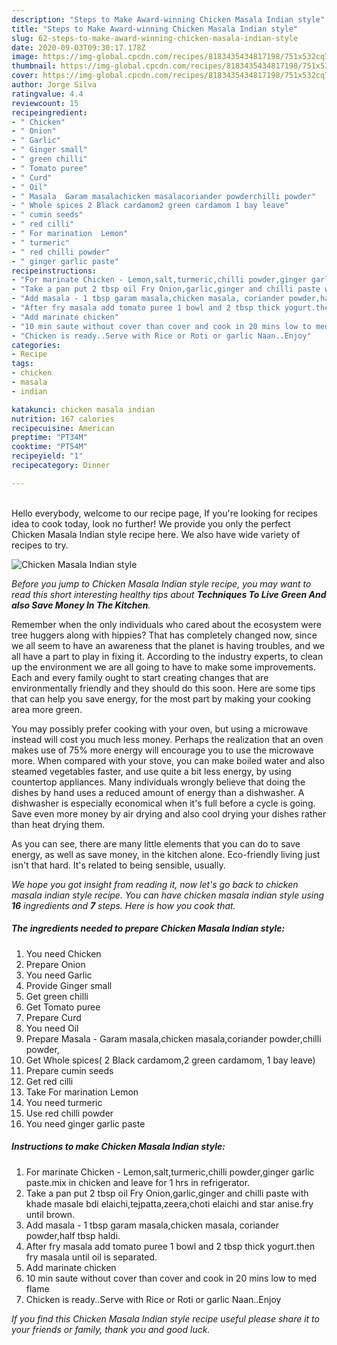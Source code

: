 ```yaml
---
description: "Steps to Make Award-winning Chicken Masala Indian style"
title: "Steps to Make Award-winning Chicken Masala Indian style"
slug: 62-steps-to-make-award-winning-chicken-masala-indian-style
date: 2020-09-03T09:30:17.178Z
image: https://img-global.cpcdn.com/recipes/8183435434817198/751x532cq70/chicken-masala-indian-style-recipe-main-photo.jpg
thumbnail: https://img-global.cpcdn.com/recipes/8183435434817198/751x532cq70/chicken-masala-indian-style-recipe-main-photo.jpg
cover: https://img-global.cpcdn.com/recipes/8183435434817198/751x532cq70/chicken-masala-indian-style-recipe-main-photo.jpg
author: Jorge Silva
ratingvalue: 4.4
reviewcount: 15
recipeingredient:
- " Chicken"
- " Onion"
- " Garlic"
- " Ginger small"
- " green chilli"
- " Tomato puree"
- " Curd"
- " Oil"
- " Masala  Garam masalachicken masalacoriander powderchilli powder"
- " Whole spices 2 Black cardamom2 green cardamom 1 bay leave"
- " cumin seeds"
- " red cilli"
- " For marination  Lemon"
- " turmeric"
- " red chilli powder"
- " ginger garlic paste"
recipeinstructions:
- "For marinate Chicken - Lemon,salt,turmeric,chilli powder,ginger garlic paste.mix in chicken and leave for 1 hrs in refrigerator."
- "Take a pan put 2 tbsp oil Fry Onion,garlic,ginger and chilli paste with khade masale bdi elaichi,tejpatta,zeera,choti elaichi and star anise.fry until brown."
- "Add masala - 1 tbsp garam masala,chicken masala, coriander powder,half tbsp haldi."
- "After fry masala add tomato puree 1 bowl and 2 tbsp thick yogurt.then fry masala until oil is separated."
- "Add marinate chicken"
- "10 min saute without cover than cover and cook in 20 mins low to med flame"
- "Chicken is ready..Serve with Rice or Roti or garlic Naan..Enjoy"
categories:
- Recipe
tags:
- chicken
- masala
- indian

katakunci: chicken masala indian 
nutrition: 167 calories
recipecuisine: American
preptime: "PT34M"
cooktime: "PT54M"
recipeyield: "1"
recipecategory: Dinner

---
```

<br>
Hello everybody, welcome to our recipe page, If you're looking for recipes idea to cook today, look no further! We provide you only the perfect Chicken Masala Indian style recipe here. We also have wide variety of recipes to try.
<br>


![Chicken Masala Indian style](https://img-global.cpcdn.com/recipes/8183435434817198/751x532cq70/chicken-masala-indian-style-recipe-main-photo.jpg)

<i>Before you jump to Chicken Masala Indian style recipe, you may want to read this short interesting healthy tips about 
<strong>Techniques To Live Green And also Save Money In The Kitchen</strong>.</i>
</br>

Remember when the only individuals who cared about the ecosystem were tree huggers along with hippies? That has completely changed now, since we all seem to have an awareness that the planet is having troubles, and we all have a part to play in fixing it. According to the industry experts, to clean up the environment we are all going to have to make some improvements. Each and every family ought to start creating changes that are environmentally friendly and they should do this soon. Here are some tips that can help you save energy, for the most part by making your cooking area more green.

You may possibly prefer cooking with your oven, but using a microwave instead will cost you much less money. Perhaps the realization that an oven makes use of 75% more energy will encourage you to use the microwave more. When compared with your stove, you can make boiled water and also steamed vegetables faster, and use quite a bit less energy, by using countertop appliances. Many individuals wrongly believe that doing the dishes by hand uses a reduced amount of energy than a dishwasher. A dishwasher is especially economical when it's full before a cycle is going. Save even more money by air drying and also cool drying your dishes rather than heat drying them.

As you can see, there are many little elements that you can do to save energy, as well as save money, in the kitchen alone. Eco-friendly living just isn't that hard. It's related to being sensible, usually.


<i>We hope you got insight from reading it, now let's go back to chicken masala indian style recipe. You can have chicken masala indian style using <strong>16</strong> ingredients and <strong>7</strong> steps. Here is how you cook that.
</i>

##### The ingredients needed to prepare Chicken Masala Indian style:

1. You need  Chicken
1. Prepare  Onion
1. You need  Garlic
1. Provide  Ginger small
1. Get  green chilli
1. Get  Tomato puree
1. Prepare  Curd
1. You need  Oil
1. Prepare  Masala - Garam masala,chicken masala,coriander powder,chilli powder,
1. Get  Whole spices( 2 Black cardamom,2 green cardamom, 1 bay leave)
1. Prepare  cumin seeds
1. Get  red cilli
1. Take  For marination  Lemon
1. You need  turmeric
1. Use  red chilli powder
1. You need  ginger garlic paste


##### Instructions to make Chicken Masala Indian style:

1. For marinate Chicken - Lemon,salt,turmeric,chilli powder,ginger garlic paste.mix in chicken and leave for 1 hrs in refrigerator.
1. Take a pan put 2 tbsp oil Fry Onion,garlic,ginger and chilli paste with khade masale bdi elaichi,tejpatta,zeera,choti elaichi and star anise.fry until brown.
1. Add masala - 1 tbsp garam masala,chicken masala, coriander powder,half tbsp haldi.
1. After fry masala add tomato puree 1 bowl and 2 tbsp thick yogurt.then fry masala until oil is separated.
1. Add marinate chicken
1. 10 min saute without cover than cover and cook in 20 mins low to med flame
1. Chicken is ready..Serve with Rice or Roti or garlic Naan..Enjoy


<i>If you find this Chicken Masala Indian style recipe useful please share it to your friends or family, thank you and good luck.</i>
